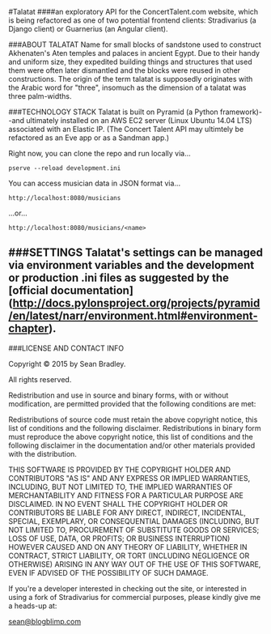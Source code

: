 #Talatat
####an exploratory API for the ConcertTalent.com website, which is being refactored as one of two potential frontend clients: Stradivarius (a Django client) or Guarnerius (an Angular client).

###ABOUT TALATAT
Name for small blocks of sandstone used to construct Akhenaten's Aten temples and palaces in ancient Egypt. Due to their handy and uniform size, they expedited building things and structures that used them were often later dismantled and the blocks were reused in other constructions. The origin of the term talatat is supposedly originates with the Arabic word for "three", insomuch as the dimension of a talatat was three palm-widths.

###TECHNOLOGY STACK
Talatat is built on Pyramid (a Python framework)--and ultimately installed on an AWS EC2 server (Linux Ubuntu 14.04 LTS) associated with an Elastic IP. (The Concert Talent API may ultimtely be refactored as an Eve app or as a Sandman app.)


Right now, you can clone the repo and run locally via...

    pserve --reload development.ini
    
You can access musician data in JSON format via...

    http://localhost:8080/musicians
    
...or...

    http://localhost:8080/musicians/<name>

###SETTINGS
Talatat's settings can be managed via environment variables and the development or production .ini files as suggested by the [official documentation] (http://docs.pylonsproject.org/projects/pyramid/en/latest/narr/environment.html#environment-chapter).  
------------------------------------------------------------------------

###LICENSE AND CONTACT INFO

Copyright © 2015 by Sean Bradley.

All rights reserved.

Redistribution and use in source and binary forms, with or without modification, are permitted provided that the following conditions are met:

Redistributions of source code must retain the above copyright notice, this list of conditions and the following disclaimer. Redistributions in binary form must reproduce the above copyright notice, this list of conditions and the following disclaimer in the documentation and/or other materials provided with the distribution.

THIS SOFTWARE IS PROVIDED BY THE COPYRIGHT HOLDER AND CONTRIBUTORS "AS IS" AND ANY EXPRESS OR IMPLIED WARRANTIES, INCLUDING, BUT NOT LIMITED TO, THE IMPLIED WARRANTIES OF MERCHANTABILITY AND FITNESS FOR A PARTICULAR PURPOSE ARE DISCLAIMED. IN NO EVENT SHALL THE COPYRIGHT HOLDER OR CONTRIBUTORS BE LIABLE FOR ANY DIRECT, INDIRECT, INCIDENTAL, SPECIAL, EXEMPLARY, OR CONSEQUENTIAL DAMAGES (INCLUDING, BUT NOT LIMITED TO, PROCUREMENT OF SUBSTITUTE GOODS OR SERVICES; LOSS OF USE, DATA, OR PROFITS; OR BUSINESS INTERRUPTION) HOWEVER CAUSED AND ON ANY THEORY OF LIABILITY, WHETHER IN CONTRACT, STRICT LIABILITY, OR TORT (INCLUDING NEGLIGENCE OR OTHERWISE) ARISING IN ANY WAY OUT OF THE USE OF THIS SOFTWARE, EVEN IF ADVISED OF THE POSSIBILITY OF SUCH DAMAGE.

If you're a developer interested in checking out the site, or interested in using a fork of Stradivarius for commercial purposes, please kindly give me a heads-up at:

sean@blogblimp.com
